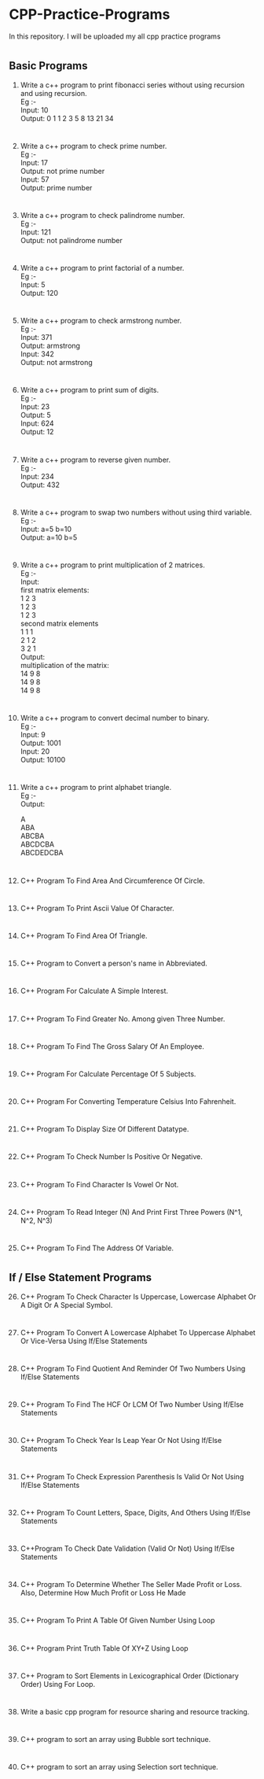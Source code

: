 # CPP-Practice-Programs

In this repository. I will be uploaded my all cpp practice programs

#

## **Basic Programs**


1. Write a c++ program to print fibonacci series without using recursion and using recursion. <br>
Eg :- <br>
Input: 10 <br>
Output: 0 1 1 2 3 5 8 13 21 34<br>

#

2. Write a c++ program to check prime number. <br>
Eg :- <br>
Input: 17 <br>
Output: not prime number <br>
Input: 57 <br>
Output: prime number <br>

#

3. Write a c++ program to check palindrome number. <br>
Eg :- <br>
Input: 121 <br>
Output: not palindrome number <br>

#

4. Write a c++ program to print factorial of a number. <br>
Eg :-<br>
Input: 5<br>
Output: 120<br>

#

5. Write a c++ program to check armstrong number. <br>
Eg :- <br>
Input: 371 <br>
Output: armstrong <br>
Input: 342 <br>
Output: not armstrong <br>

#

 
6. Write a c++ program to print sum of digits. <br>
Eg :- <br>
Input: 23 <br>
Output: 5 <br>
Input: 624 <br>
Output: 12 <br>

#

7. Write a c++ program to reverse given number. <br>
Eg :- <br>
Input: 234 <br>
Output: 432 <br>

#

8. Write a c++ program to swap two numbers without using third variable. <br>
Eg :- <br>
Input: a=5 b=10 <br>
Output: a=10 b=5 <br>

#

9. Write a c++ program to print multiplication of 2 matrices. <br>
Eg :- <br>
Input: <br>
first matrix elements: <br>
1 2 3 <br>
1 2 3 <br>
1 2 3 <br>
second matrix elements <br>
1 1 1 <br>
2 1 2 <br>
3 2 1 <br>
Output: <br>
multiplication of the matrix: <br>
14 9 8 <br>
14 9 8 <br>
14 9 8 <br>

#

10. Write a c++ program to convert decimal number to binary. <br>
Eg :- <br>
Input: 9 <br>
Output: 1001 <br>
Input: 20 <br>
Output: 10100 <br>

#

11. Write a c++ program to print alphabet triangle. <br>
Eg :- <br>
Output: <br>

     A<br>
    ABA <br>
   ABCBA <br>
  ABCDCBA <br>
 ABCDEDCBA <br>

#

12.  C++ Program To Find Area And Circumference Of Circle.

#

13.  C++ Program To Print Ascii Value Of Character.

#

14. C++ Program To Find Area Of Triangle.

#



15. C++ Program to Convert a person's name in Abbreviated.

#

16. C++ Program For Calculate A Simple Interest.

#

17. C++ Program To Find Greater No. Among given Three Number.

#

18. C++ Program To Find The Gross Salary Of An Employee.

#

19. C++ Program For Calculate Percentage Of 5 Subjects.

#

20. C++ Program For Converting Temperature Celsius Into Fahrenheit.

#

21. C++ Program To Display Size Of Different Datatype.

#

22. C++ Program To Check Number Is Positive Or Negative.

#

23. C++ Program To Find Character Is Vowel Or Not.

#

24. C++ Program To Read Integer (N) And Print First Three Powers (N^1, N^2, N^3)

#

25. C++ Program To Find The Address Of Variable.

#

## **If / Else Statement Programs**


26. C++ Program To Check Character Is Uppercase, Lowercase Alphabet Or A Digit Or A Special Symbol.

#

27. C++ Program To Convert A Lowercase Alphabet To Uppercase Alphabet Or Vice-Versa Using If/Else Statements

#

28. C++ Program To Find Quotient And Reminder Of Two Numbers Using If/Else Statements

#

29. C++ Program To Find The HCF Or LCM Of Two Number Using If/Else Statements

#

30. C++ Program To Check Year Is Leap Year Or Not Using If/Else Statements

#

31. C++ Program To Check Expression Parenthesis Is Valid Or Not Using If/Else Statements

#

32. C++ Program To Count Letters, Space, Digits, And Others Using If/Else Statements

#

33. C++Program To Check Date Validation (Valid Or Not) Using If/Else Statements

#

34. C++ Program To Determine Whether The Seller Made Profit or Loss. Also, Determine How Much Profit or Loss He Made

#

35. C++ Program To Print A Table Of Given Number Using Loop

#

36. C++ Program Print Truth Table Of XY+Z Using Loop

#

37. C++ Program to Sort Elements in Lexicographical Order (Dictionary Order) Using For Loop.

#

38. Write a basic cpp program for resource sharing and resource tracking.

#

39. C++ program to sort an array using Bubble sort technique.

#

40. C++ program to sort an array using Selection sort technique.

#
